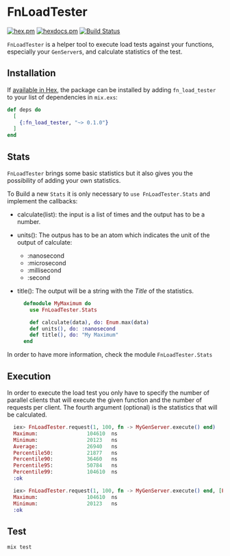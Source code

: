 # FnLoadTester

[![hex.pm](https://img.shields.io/hexpm/v/fn_load_tester.svg?style=flat-square)](https://hex.pm/packages/fn_load_tester) [![hexdocs.pm](https://img.shields.io/badge/docs-latest-green.svg?style=flat-square)](https://hexdocs.pm/fn_load_tester/) [![Build Status](https://travis-ci.org/mendrugory/fn_load_tester.svg?branch=master)](https://travis-ci.org/mendrugory/fn_load_tester)

`FnLoadTester` is a helper tool to execute load tests against your functions, especially your `GenServer`s, and calculate statistics of the test.

## Installation

If [available in Hex](https://hex.pm/docs/publish), the package can be installed
by adding `fn_load_tester` to your list of dependencies in `mix.exs`:

```elixir
def deps do
  [
    {:fn_load_tester, "~> 0.1.0"}
  ]
end
```

## Stats

`FnLoadTester` brings some basic statistics but it also gives you the possibility of adding your own statistics.

To Build a new `Stats` it is only necessary to `use FnLoadTester.Stats` and implement the callbacks:

* calculate(list): the input is a list of times and the output has to be a number.
* units(): The outpus has to be an atom which indicates the unit of the output of calculate:
  * :nanosecond
  * :microsecond
  * :millisecond
  * :second
* title(): The output will be a string with the _Title_ of the statistics.

  ```elixir
    defmodule MyMaximum do
      use FnLoadTester.Stats

      def calculate(data), do: Enum.max(data)
      def units(), do: :nanosecond
      def title(), do: "My Maximum"
    end
  ```

In order to have more information, check the module `FnLoadTester.Stats`

## Execution

In order to execute the load test you only have to specify the number of parallel clients that will execute the given function and the number of requests per client. The fourth argument (optional) is the statistics that will be calculated.

  ```elixir
    iex> FnLoadTester.request(1, 100, fn -> MyGenServer.execute() end)
    Maximum:                104610  ns
    Minimum:                20123   ns
    Average:                26940   ns
    Percentile50:           21877   ns
    Percentile90:           36460   ns
    Percentile95:           50784   ns
    Percentile99:           104610  ns
    :ok
  ```

  ```elixir
    iex> FnLoadTester.request(1, 100, fn -> MyGenServer.execute() end, [FnLoadTester.Stats.Maximum, FnLoadTester.Stats.Minimum])
    Maximum:                104610  ns
    Minimum:                20123   ns
    :ok
  ```


## Test

  ```bash
  mix test
  ```